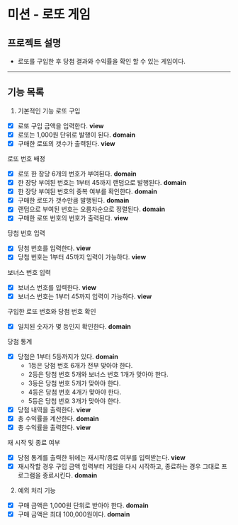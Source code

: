 # 미션 - 로또 게임

## 프로젝트 설명

- 로또를 구입한 후 당첨 결과와 수익률을 확인 할 수 있는 게임이다.

---

## 기능 목록

1.  기본적인 기능
    로또 구입

- [x] 로또 구입 금액을 입력한다. **view**
- [x] 로또는 1,000원 단위로 발행이 된다. **domain**
- [x] 구매한 로또의 갯수가 출력된다. **view**

로또 번호 배정

- [x] 로또 한 장당 6개의 번호가 부여된다. **domain**
- [x] 한 장당 부여된 번호는 1부터 45까지 랜덤으로 발행된다. **domain**
- [x] 한 장당 부여된 번호의 중복 여부를 확인한다. **domain**
- [x] 구매한 로또가 갯수만큼 발행된다. **domain**
- [x] 랜덤으로 부여된 번호는 오름차순으로 정렬된다. **domain**
- [x] 구매한 로또 번호의 번호가 출력된다. **view**

당첨 번호 입력

- [x] 당첨 번호를 입력한다. **view**
- [x] 당첨 번호는 1부터 45까지 입력이 가능하다. **view**

보너스 번호 입력

- [x] 보너스 번호를 입력한다. **view**
- [x] 보너스 번호는 1부터 45까지 입력이 가능하다. **view**

구입한 로또 번호와 당첨 번호 확인

- [x] 일치된 숫자가 몇 등인지 확인한다. **domain**

당첨 통계

- [x] 당첨은 1부터 5등까지가 있다. **domain**
  - 1등은 당첨 번호 6개가 전부 맞아야 한다.
  - 2등은 당첨 번호 5개와 보너스 번호 1개가 맞아야 한다.
  - 3등은 당첨 번호 5개가 맞아야 한다.
  - 4등은 당첨 번호 4개가 맞아야 한다.
  - 5등은 당첨 번호 3개가 맞아야 한다.
- [x] 당첨 내역을 출력한다. **view**
- [x] 총 수익률을 계산한다. **domain**
- [x] 총 수익률을 출력한다. **view**

재 시작 및 종료 여부

- [x] 당첨 통계를 출력한 뒤에는 재시작/종료 여부를 입력받는다. **view**
- [x] 재시작할 경우 구입 금액 입력부터 게임을 다시 시작하고, 종료하는 경우 그대로 프로그램을 종료시킨다. **domain**

2. 예외 처리 기능

- [x] 구매 금액은 1,000원 단위로 받아야 한다. **domain**
- [x] 구매 금액은 최대 100,000원이다. **domain**
